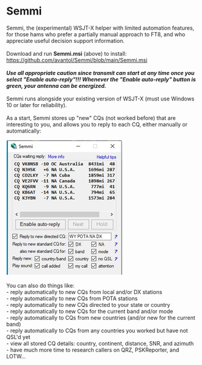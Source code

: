 # Semmi
Semmi, the (experimental) WSJT-X helper with limited automation features, for those hams who prefer a partially manual approach to FT8, and who appreciate useful decision support information.
<br><br>Download and run <b>Semmi.msi</b> (above) to install:
https://github.com/avantol/Semmi/blob/main/Semmi.msi
<br><br><i><b>Use all appropriate caution since transmit can start at any time once you select "Enable auto-reply"!!! Whenever the "Enable auto-reply" button is green, your antenna can be energized.</b></i>
<br><br>Semmi runs alongside your existing version of WSJT-X (must use Windows 10 or later for reliability).
<br><br>As a start, Semmi stores up "new" CQs (not worked before) that are interesting to you, and allows you to reply to each CQ, either manually or automatically:
<br><br><img src="https://github.com/avantol/Semmi/blob/main/Semmi.JPG">
<br><br>You can also do things like:
<br>- reply automatically to new CQs from local and/or DX stations
<br>- reply automatically to new CQs from POTA stations
<br>- reply automatically to new CQs directed to your state or country
<br>- reply automatically to new CQs for the current band and/or mode
<br>- reply automatically to CQs from new countries (and/or new for the current band)
<br>- reply automatically to CQs from any countries you worked but have not QSL'd yet
<br>- view all stored CQ details: country, continent, distance, SNR, and azimuth
<br>- have much more time to research callers on QRZ, PSKReporter, and LOTW...

